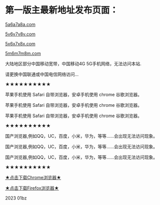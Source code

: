 # 第一版主最新地址发布页面：
<div class="input-wrapper">
</div>
<div class="navigation-content">
<div class="line">
<p>
<a href="https://5a6a7a8a.com" target="_blank">5a6a7a8a.com</a>
</p>
<p>
<a href="https://5v6v7v8v.com" target="_blank">5v6v7v8v.com</a>
</p>
<p>
<a href="https://5x6x7x8x.com" target="_blank">5x6x7x8x.com</a>
</p>
<p>
<a href="https://5m6m7m8m.com" target="_blank">5m6m7m8m.com</a>
</p>

</div>
<div class="tip">
<p>大陆地区部分中国移动宽带，中国移动4G 5G手机网络，无法访问本站.</p>
<p>请更换中国联通或中国电信网络访问…</p>
<p>★★★★★★★★★★</p>
<p>苹果手机使用 Safari 自带浏览器，安卓手机使用 chrome 谷歌浏览器。</p>
<p>苹果手机使用 Safari 自带浏览器，安卓手机使用 chrome 谷歌浏览器。</p>
<p>苹果手机使用 Safari 自带浏览器，安卓手机使用 chrome 谷歌浏览器。</p>
<p>★★★★★★★★★★</p>
<p>国产浏览器,例如QQ，UC，百度，小米，华为，等等……会出现无法访问现象。</p>
<p>国产浏览器,例如QQ，UC，百度，小米，华为，等等……会出现无法访问现象。</p>
<p>国产浏览器,例如QQ，UC，百度，小米，华为，等等……会出现无法访问现象。</p>
<p>★★★★★★★★★★</p>
<p><a href="https://android.myapp.com/myapp/detail.htm?apkName=com.android.chrome">★&#28857;&#20987;&#19979;&#36733;Chrome&#27983;&#35272;&#22120;★</a></p>
<p><a href="https://android.myapp.com/myapp/detail.htm?apkName=org.mozilla.firefox">★&#28857;&#20987;&#19979;&#36733;Firefox&#27983;&#35272;&#22120;★</a></p>
</div>
</div>
<div class="navigation-footer">
<p class="text">2023 01bz</p>
</div>
